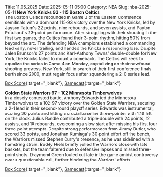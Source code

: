 Title: 11.05.2025
Date: 2025-05-11 05:00
Category: NBA 
Slug: nba-2025-05-11 
**New York Knicks 93 - 115 Boston Celtics**  
The Boston Celtics rebounded in Game 3 of the Eastern Conference semifinals with a dominant 115-93 victory over the New York Knicks, led by Jayson Tatum's 22 points, nine rebounds, and seven assists, and Payton Pritchard's 23-point performance. After struggling with their shooting in the first two games, the Celtics found their 3-point rhythm, hitting 50% from beyond the arc. The defending NBA champions established a commanding lead early, never trailing, and handed the Knicks a resounding loss. Despite Jalen Brunson's 27 points and Karl-Anthony Towns' double-double for New York, the Knicks failed to mount a comeback. The Celtics will seek to equalize the series in Game 4 on Monday, capitalizing on their newfound shooting prowess. New York, still in search of their first conference finals berth since 2000, must regain focus after squandering a 2-0 series lead. 

[Box Score](/game/bos-vs-nyk-0042400213/box-score){:target="_blank"}, [Gamecast](/game/bos-vs-nyk-0042400213){:target="_blank"}<br>

**Golden State Warriors 97 - 102 Minnesota Timberwolves**  
In a closely contested battle, Anthony Edwards led the Minnesota Timberwolves to a 102-97 victory over the Golden State Warriors, securing a 2-1 lead in their second-round playoff series. Edwards was instrumental, scoring 36 points and hitting a crucial baseline three-pointer with 1:19 left on the clock. Julius Randle contributed a triple-double with 24 points, 12 assists, and 10 rebounds, overcoming a slow start after missing his first four three-point attempts. Despite strong performances from Jimmy Butler, who scored 33 points, and Jonathan Kuminga's 30-point effort off the bench, the Warriors missed Stephen Curry's presence, as he was sidelined with a hamstring strain. Buddy Hield briefly pulled the Warriors close with late baskets, but the team faltered due to defensive lapses and missed three-point shots. Draymond Green fouled out late in the game amidst controversy over a questionable call, further hindering the Warriors' efforts. 

[Box Score](/game/min-vs-gsw-0042400233/box-score){:target="_blank"}, [Gamecast](/game/min-vs-gsw-0042400233){:target="_blank"}<br>


